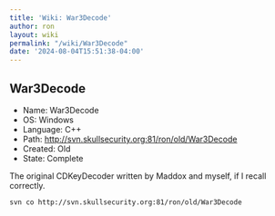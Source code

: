 ```yaml
---
title: 'Wiki: War3Decode'
author: ron
layout: wiki
permalink: "/wiki/War3Decode"
date: '2024-08-04T15:51:38-04:00'
---
```


## War3Decode

-   Name: War3Decode
-   OS: Windows
-   Language: C++
-   Path: <http://svn.skullsecurity.org:81/ron/old/War3Decode>
-   Created: Old
-   State: Complete

The original CDKeyDecoder written by Maddox and myself, if I recall correctly.

    svn co http://svn.skullsecurity.org:81/ron/old/War3Decode
